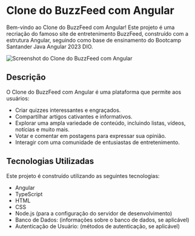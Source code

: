 # Clone do BuzzFeed com Angular

Bem-vindo ao Clone do BuzzFeed com Angular! Este projeto é uma recriação do famoso site de entretenimento BuzzFeed, construído com a estrutura Angular, seguindo como base de ensinamento do Bootcamp Santander Java Angular 2023 DIO.

![Screenshot do Clone do BuzzFeed com Angular](screenshot.png)

## Descrição

O Clone do BuzzFeed com Angular é uma plataforma que permite aos usuários:

- Criar quizzes interessantes e engraçados.
- Compartilhar artigos cativantes e informativos.
- Explorar uma ampla variedade de conteúdo, incluindo listas, vídeos, notícias e muito mais.
- Votar e comentar em postagens para expressar sua opinião.
- Interagir com uma comunidade de entusiastas de entretenimento.

## Tecnologias Utilizadas

Este projeto é construído utilizando as seguintes tecnologias:

- Angular 
- TypeScript
- HTML
- CSS
- Node.js (para a configuração do servidor de desenvolvimento)
- Banco de Dados: (informações sobre o banco de dados, se aplicável)
- Autenticação de Usuário: (métodos de autenticação, se aplicável)


